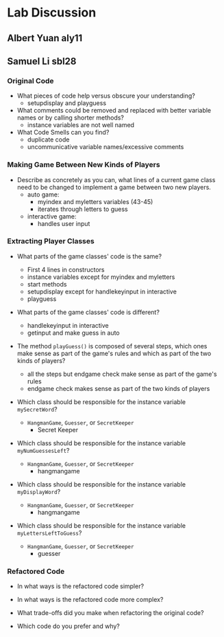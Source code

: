 # Lab Discussion
## Albert Yuan aly11
## Samuel Li sbl28


### Original Code

 * What pieces of code help versus obscure your understanding?
   * setupdisplay and playguess
 * What comments could be removed and replaced with better variable names or by calling shorter methods?
   * instance variables are not well named
 * What Code Smells can you find?
   * duplicate code
   * uncommunicative variable names/excessive comments 


### Making Game Between New Kinds of Players

 * Describe as concretely as you can, what lines of a current game class need to be changed to implement a game between two new players.
   * auto game:
     * myindex and myletters variables (43-45)
     * iterates through letters to guess
   * interactive game:
     * handles user input

### Extracting Player Classes

 * What parts of the game classes' code is the same?
   * First 4 lines in constructors
   * instance variables except for myindex and myletters
   * start methods
   * setupdisplay except for handlekeyinput in interactive
   * playguess
 

 * What parts of the game classes' code is different?
   * handlekeyinput in interactive
   * getinput and make guess in auto
 
 * The method ```playGuess()``` is composed of several steps, which ones make sense as part of the game's rules and which as part of the two kinds of players?
   * all the steps but endgame check make sense as part of the game's rules
   * endgame check makes sense as part of the two kinds of players
 
 
 * Which class should be responsible for the instance variable ```mySecretWord```?
   * ```HangmanGame```, ```Guesser```, or ```SecretKeeper```
     * Secret Keeper
 * Which class should be responsible for the instance variable ```myNumGuessesLeft```?
   * ```HangmanGame```, ```Guesser```, or ```SecretKeeper```
     * hangmangame

 * Which class should be responsible for the instance variable ```myDisplayWord```?
   * ```HangmanGame```, ```Guesser```, or ```SecretKeeper```
     * hangmangame

 * Which class should be responsible for the instance variable ```myLettersLeftToGuess```?
   * ```HangmanGame```, ```Guesser```, or ```SecretKeeper```
     * guesser
   

### Refactored Code

 * In what ways is the refactored code simpler?

 * In what ways is the refactored code more complex?

 * What trade-offs did you make when refactoring the original code?

 * Which code do you prefer and why?
